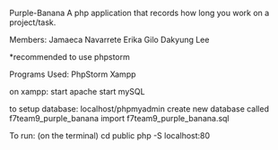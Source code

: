 Purple-Banana
A php application that records how long you work on a project/task.

Members:
Jamaeca Navarrete
Erika Gilo
Dakyung Lee

*recommended to use phpstorm

Programs Used:
PhpStorm
Xampp

on xampp:
start apache
start mySQL

to setup database:
localhost/phpmyadmin
create new database called f7team9_purple_banana
import f7team9_purple_banana.sql

To run: (on the terminal)
cd public
php -S localhost:80

